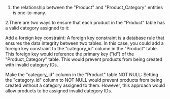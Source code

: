 1. the relationship between the "Product" and "Product_Category" entities is one-to-many.

2.There are two ways to ensure that each product in the "Product" table has a valid category assigned to it:

Add a foreign key constraint: A foreign key constraint is a database rule that ensures the data integrity between two tables. 
In this case, you could add a foreign key constraint to the "category_id" column in the "Product" table. This foreign key would reference the primary key ("id") of the "Product_Category" table.
This would prevent products from being created with invalid category IDs.

Make the "category_id" column in the "Product" table NOT NULL: Setting the "category_id" column to NOT NULL would prevent products from being created without a category assigned to them.
However, this approach would allow products to be assigned invalid category IDs.

